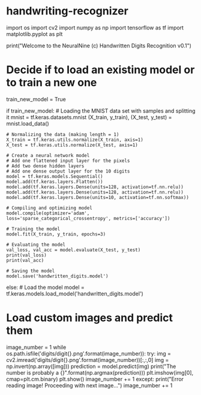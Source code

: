 # handwriting-recognizer
import os
import cv2
import numpy as np
import tensorflow as tf
import matplotlib.pyplot as plt

print("Welcome to the NeuralNine (c) Handwritten Digits Recognition v0.1")

# Decide if to load an existing model or to train a new one
train_new_model = True

if train_new_model:
    # Loading the MNIST data set with samples and splitting it
    mnist = tf.keras.datasets.mnist
    (X_train, y_train), (X_test, y_test) = mnist.load_data()
    
    # Normalizing the data (making length = 1)
    X_train = tf.keras.utils.normalize(X_train, axis=1)
    X_test = tf.keras.utils.normalize(X_test, axis=1)

    # Create a neural network model
    # Add one flattened input layer for the pixels
    # Add two dense hidden layers
    # Add one dense output layer for the 10 digits
    model = tf.keras.models.Sequential()
    model.add(tf.keras.layers.Flatten())
    model.add(tf.keras.layers.Dense(units=128, activation=tf.nn.relu))
    model.add(tf.keras.layers.Dense(units=128, activation=tf.nn.relu))
    model.add(tf.keras.layers.Dense(units=10, activation=tf.nn.softmax))

    # Compiling and optimizing model
    model.compile(optimizer='adam', loss='sparse_categorical_crossentropy', metrics=['accuracy'])

    # Training the model
    model.fit(X_train, y_train, epochs=3)

    # Evaluating the model
    val_loss, val_acc = model.evaluate(X_test, y_test)
    print(val_loss)
    print(val_acc)

    # Saving the model
    model.save('handwritten_digits.model')
else:
    # Load the model
    model = tf.keras.models.load_model('handwritten_digits.model')

# Load custom images and predict them
image_number = 1
while os.path.isfile('digits/digit{}.png'.format(image_number)):
    try:
        img = cv2.imread('digits/digit{}.png'.format(image_number))[:,:,0]
        img = np.invert(np.array([img]))
        prediction = model.predict(img)
        print("The number is probably a {}".format(np.argmax(prediction)))
        plt.imshow(img[0], cmap=plt.cm.binary)
        plt.show()
        image_number += 1
    except:
        print("Error reading image! Proceeding with next image...")
        image_number += 1
